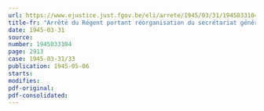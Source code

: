 ```yaml
---
url: https://www.ejustice.just.fgov.be/eli/arrete/1945/03/31/1945033104/justel
title-fr: "Arrêté du Régent portant réorganisation du secrétariat général du Ministère des Communications et fixant son cadre organique"
date: 1945-03-31
source:
number: 1945033104
page: 2913
case: 1945-03-31/33
publication: 1945-05-06
starts:
modifies:
pdf-original:
pdf-consolidated:
---
```


